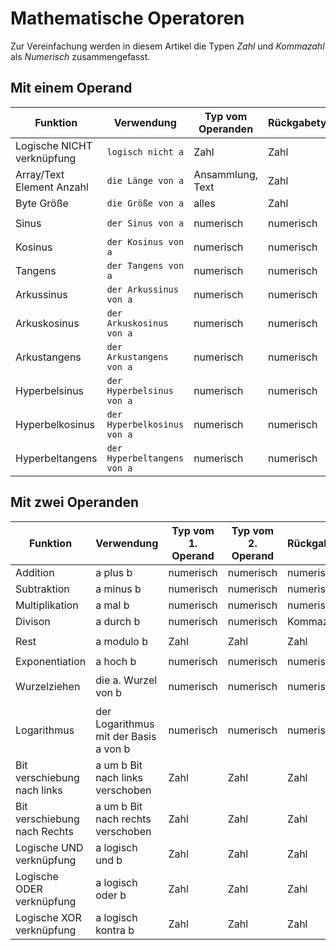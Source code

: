 # Mathematische Operatoren
Zur Vereinfachung werden in diesem Artikel die Typen *Zahl* und *Kommazahl* als *Numerisch* zusammengefasst.

## Mit einem Operand
|Funktion|Verwendung|Typ vom Operanden|Rückgabetyp|Beispiel|Ergebnis|
|-|-|-|-|-|-|
|Logische NICHT verknüpfung|`logisch nicht a`|Zahl|Zahl|`logisch nicht 1|-2|
|Array/Text Element Anzahl|`die Länge von a`|Ansammlung, Text|Zahl|`Die Länge von "Hallo"`|6|
|Byte Größe|`die Größe von a`|alles|Zahl|`Die Größe von 1`|8|
|Sinus|`der Sinus von a`|numerisch|numerisch|`der Sinus von pi`|0|
|Kosinus|`der Kosinus von a`|numerisch|numerisch|`der Kosinus von pi`|-1|
|Tangens|`der Tangens von a`|numerisch|numerisch|`der Tangens von pi`|0|
|Arkussinus|`der Arkussinus von a`|numerisch|numerisch|`der Arkussinus von 1`|1,570796327|
|Arkuskosinus|`der Arkuskosinus von a`|numerisch|numerisch|`der Arkuskosinus von 1`|0|
|Arkustangens|`der Arkustangens von a`|numerisch|numerisch|`der Arkustangens von 1`|0,785398163|
|Hyperbelsinus|`der Hyperbelsinus von a`|numerisch|numerisch|`der Hyperbelsinus von pi`|11,548739357|
|Hyperbelkosinus|`der Hyperbelkosinus von a`|numerisch|numerisch|`der Hyperbelkosinus von pi`|11,591953276|
|Hyperbeltangens|`der Hyperbeltangens von a`|numerisch|numerisch|`der Hyperbeltangens von pi`|0,996272076|

## Mit zwei Operanden
|Funktion|Verwendung|Typ vom 1. Operand| Typ vom 2. Operand|Rückgabetyp|Beispiel|Ergebnis|
|-|-|-|-|-|-|-|
|Addition|a plus b|numerisch|numerisch|numerisch|`1 plus 1`|2|
|Subtraktion|a minus b|numerisch|numerisch|numerisch|`1 minus 2`|-1|
|Multiplikation|a mal b |numerisch|numerisch|numerisch|`5 mal 3`|15|
|Divison|a durch b|numerisch|numerisch|Kommazahl|`6 durch 2`|3|
|Rest|a modulo b|Zahl|Zahl|Zahl|`16 modulo 12`|4|
|Exponentiation|a hoch b|numerisch|numerisch|numerisch|`2 hoch 8`|256|
|Wurzelziehen|die a. Wurzel von b|numerisch|numerisch|numerisch|`die 2. Wurzel von 9`|3|
|Logarithmus|der Logarithmus mit der Basis a von b|numerisch|numerisch|numerisch|`der Logarithmus mit der Basis 10 von 100`|2|
|Bit verschiebung nach links|a um b Bit nach links verschoben|Zahl|Zahl|Zahl|`7 um 3 Bit nach links verschoben`|56|
|Bit verschiebung nach Rechts|a um b Bit nach rechts verschoben|Zahl|Zahl|Zahl|`70 um 2 Bit nach links verschoben`|17|
|Logische UND verknüpfung|a logisch und b|Zahl|Zahl|Zahl|`5 logisch und 2`|0|
|Logische ODER verknüpfung|a logisch oder b|Zahl|Zahl|Zahl|`5 logisch oder 2`|7|
|Logische XOR verknüpfung|a logisch kontra b|Zahl|Zahl|Zahl|`8 logisch kontra 5`|13|